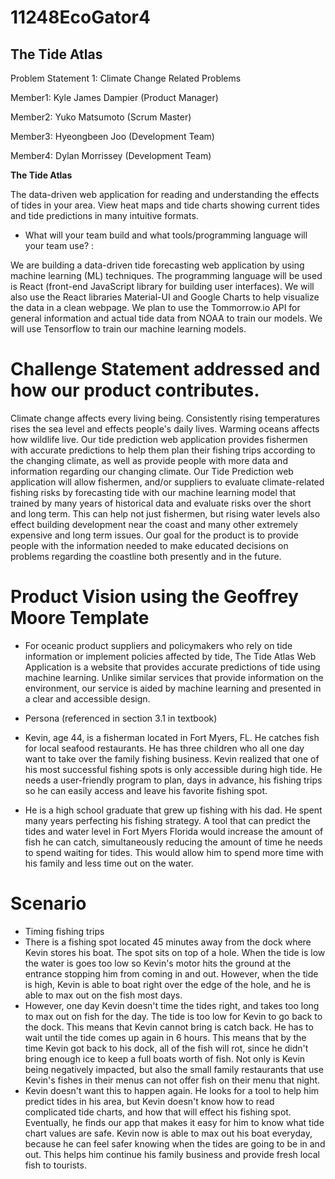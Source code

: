 # 11248EcoGator4
## The Tide Atlas 
Problem Statement 1: Climate Change Related Problems

Member1: Kyle James Dampier (Product Manager) 

Member2: Yuko Matsumoto (Scrum Master) 

Member3: Hyeongbeen Joo (Development Team) 

Member4: Dylan Morrissey (Development Team) 

**The Tide Atlas**

The data-driven web application for reading and understanding the effects of tides in your area. View heat maps and tide charts showing current tides and tide predictions in many intuitive formats.

- What will your team build and what tools/programming language will your team use? :

We are building a data-driven tide forecasting web application by using machine learning (ML) techniques. The programming language will be used is React (front-end JavaScript library for building user interfaces). We will also use the React libraries Material-UI and Google Charts to help visualize the data in a clean webpage. We plan to use the Tommorrow.io API for general information and actual tide data from NOAA to train our models. We will use Tensorflow to train our machine learning models.

# Challenge Statement addressed and how our product contributes.

Climate change affects every living being. Consistently rising temperatures rises the sea level and effects people's daily lives. Warming oceans affects how wildlife live. Our tide prediction web application provides fishermen with accurate predictions to help them plan their fishing trips according to the changing climate, as well as provide people with more data and information regarding our changing climate. Our Tide Prediction web application will allow fishermen, and/or suppliers to evaluate climate-related fishing risks by forecasting tide with our machine learning model that trained by many years of historical data and evaluate risks over the short and long term. This can help not just fishermen, but rising water levels also effect building development near the coast and many other extremely expensive and long term issues. Our goal for the product is to provide people with the information needed to make educated decisions on problems regarding the coastline both presently and in the future.

# Product Vision using the **Geoffrey Moore Template** 
- For oceanic product suppliers and policymakers who rely on tide information or implement policies affected by tide, The Tide Atlas Web Application is a website that provides accurate predictions of tide using machine learning. Unlike similar services that provide information on the environment, our service is aided by machine learning and presented in a clear and accessible design.
- Persona (referenced in section 3.1 in textbook)

- Kevin, age 44, is a fisherman located in Fort Myers, FL. He catches fish for local seafood restaurants. He has three children who all one day want to take over the family fishing business. Kevin realized that one of his most successful fishing spots is only accessible during high tide. He needs a user-friendly program to plan, days in advance, his fishing trips so he can easily access and leave his favorite fishing spot.

 - He is a high school graduate that grew up fishing with his dad. He spent many years perfecting his fishing strategy. A tool that can predict the tides and water level in Fort Myers Florida would increase the amount of fish he can catch, simultaneously reducing the amount of time he needs to spend waiting for tides. This would allow him to spend more time with his family and less time out on the water.

# Scenario 
- Timing fishing trips
- There is a fishing spot located 45 minutes away from the dock where Kevin stores his boat. The spot sits on top of a hole. When the tide is low the water is goes too low so Kevin's motor hits the ground at the entrance stopping him from coming in and out. However, when the tide is high, Kevin is able to boat right over the edge of the hole, and he is able to max out on the fish most days.
- However, one day Kevin doesn't time the tides right, and takes too long to max out on fish for the day. The tide is too low for Kevin to go back to the dock. This means that Kevin cannot bring is catch back. He has to wait until the tide comes up again in 6 hours. This means that by the time Kevin got back to his dock, all of the fish will rot, since he didn't bring enough ice to keep a full boats worth of fish. Not only is Kevin being negatively impacted, but also the small family restaurants that use Kevin's fishes in their menus can not offer fish on their menu that night.
- Kevin doesn't want this to happen again. He looks for a tool to help him predict tides in his area, but Kevin doesn't know how to read complicated tide charts, and how that will effect his fishing spot. Eventually, he finds our app that makes it easy for him to know what tide chart values are safe. Kevin now is able to max out his boat everyday, because he can feel safer knowing when the tides are going to be in and out. This helps him continue his family business and provide fresh local fish to tourists.

